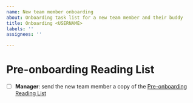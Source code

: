 ```yaml
---
name: New team member onboarding
about: Onboarding task list for a new team member and their buddy
title: Onboarding <USERNAME>
labels: ''
assignees: ''

---
```


# Pre-onboarding Reading List

- [ ] **Manager**: send the new team member a copy of the [Pre-onboarding Reading List](https://github.com/hypothesis/onboarding/blob/main/pre_onboarding_reading_list.md)
